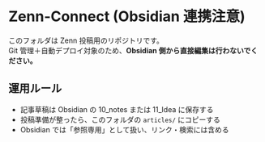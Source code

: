# Zenn-Connect (Obsidian 連携注意)

このフォルダは Zenn 投稿用のリポジトリです。  
Git 管理＋自動デプロイ対象のため、**Obsidian 側から直接編集は行わないでください。**

## 運用ルール
- 記事草稿は Obsidian の 10_notes または 11_Idea に保存する
- 投稿準備が整ったら、このフォルダの `articles/` にコピーする
- Obsidian では「参照専用」として扱い、リンク・検索には含める
